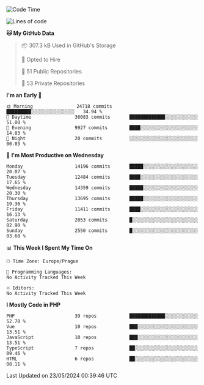 <!--START_SECTION:waka-->
![Code Time](http://img.shields.io/badge/Code%20Time-1%2C583%20hrs%2058%20mins-blue)

![Lines of code](https://img.shields.io/badge/From%20Hello%20World%20I%27ve%20Written-22.5%20million%20lines%20of%20code-blue)

**🐱 My GitHub Data** 

> 📦 307.3 kB Used in GitHub's Storage 
 > 
> 💼 Opted to Hire
 > 
> 📜 51 Public Repositories 
 > 
> 🔑 53 Private Repositories 
 > 
**I'm an Early 🐤** 

```text
🌞 Morning                24718 commits       █████████░░░░░░░░░░░░░░░░   34.94 % 
🌆 Daytime                36083 commits       █████████████░░░░░░░░░░░░   51.00 % 
🌃 Evening                9927 commits        ████░░░░░░░░░░░░░░░░░░░░░   14.03 % 
🌙 Night                  20 commits          ░░░░░░░░░░░░░░░░░░░░░░░░░   00.03 % 
```
📅 **I'm Most Productive on Wednesday** 

```text
Monday                   14196 commits       █████░░░░░░░░░░░░░░░░░░░░   20.07 % 
Tuesday                  12484 commits       ████░░░░░░░░░░░░░░░░░░░░░   17.65 % 
Wednesday                14359 commits       █████░░░░░░░░░░░░░░░░░░░░   20.30 % 
Thursday                 13695 commits       █████░░░░░░░░░░░░░░░░░░░░   19.36 % 
Friday                   11411 commits       ████░░░░░░░░░░░░░░░░░░░░░   16.13 % 
Saturday                 2053 commits        █░░░░░░░░░░░░░░░░░░░░░░░░   02.90 % 
Sunday                   2550 commits        █░░░░░░░░░░░░░░░░░░░░░░░░   03.60 % 
```


📊 **This Week I Spent My Time On** 

```text
🕑︎ Time Zone: Europe/Prague

💬 Programming Languages: 
No Activity Tracked This Week

🔥 Editors: 
No Activity Tracked This Week
```

**I Mostly Code in PHP** 

```text
PHP                      39 repos            █████████████░░░░░░░░░░░░   52.70 % 
Vue                      10 repos            ███░░░░░░░░░░░░░░░░░░░░░░   13.51 % 
JavaScript               10 repos            ███░░░░░░░░░░░░░░░░░░░░░░   13.51 % 
TypeScript               7 repos             ██░░░░░░░░░░░░░░░░░░░░░░░   09.46 % 
HTML                     6 repos             ██░░░░░░░░░░░░░░░░░░░░░░░   08.11 % 
```




 Last Updated on 23/05/2024 00:39:46 UTC
<!--END_SECTION:waka-->
<!--
**AlexKratky/AlexKratky** is a ✨ _special_ ✨ repository because its `README.md` (this file) appears on your GitHub profile.

Here are some ideas to get you started:

- 🔭 I’m currently working on ...
- 🌱 I’m currently learning ...
- 👯 I’m looking to collaborate on ...
- 🤔 I’m looking for help with ...
- 💬 Ask me about ...
- 📫 How to reach me: ...
- 😄 Pronouns: ...
- ⚡ Fun fact: ...
-->
